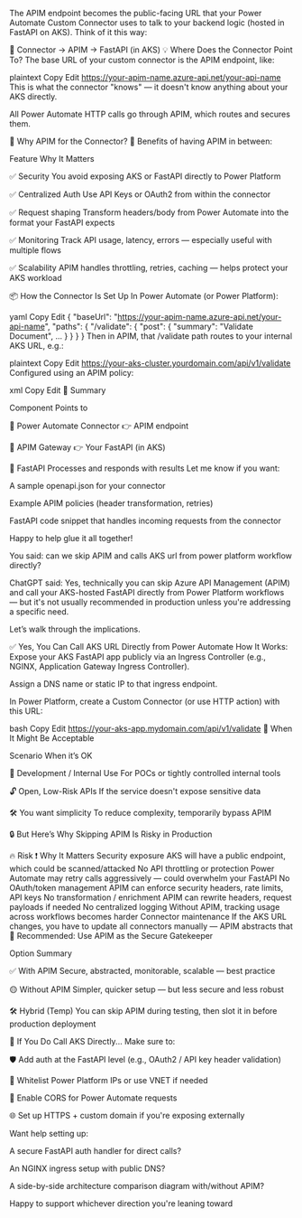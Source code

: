 The APIM endpoint becomes the public-facing URL that your Power Automate Custom Connector uses to talk to your backend logic (hosted in FastAPI on AKS). Think of it this way:

🔁 Connector → APIM → FastAPI (in AKS)
💡 Where Does the Connector Point To?
The base URL of your custom connector is the APIM endpoint, like:

plaintext
Copy
Edit
https://your-apim-name.azure-api.net/your-api-name
This is what the connector "knows" — it doesn't know anything about your AKS directly.

All Power Automate HTTP calls go through APIM, which routes and secures them.

🧩 Why APIM for the Connector?
🔐 Benefits of having APIM in between:

Feature	Why It Matters

✅ Security	You avoid exposing AKS or FastAPI directly to Power Platform

✅ Centralized Auth	Use API Keys or OAuth2 from within the connector

✅ Request shaping	Transform headers/body from Power Automate into the format your FastAPI expects

✅ Monitoring	Track API usage, latency, errors — especially useful with multiple flows

✅ Scalability	APIM handles throttling, retries, caching — helps protect your AKS workload

📦 How the Connector Is Set Up
In Power Automate (or Power Platform):

yaml
Copy
Edit
{
  "baseUrl": "https://your-apim-name.azure-api.net/your-api-name",
  "paths": {
    "/validate": {
      "post": {
        "summary": "Validate Document",
        ...
      }
    }
  }
}
Then in APIM, that /validate path routes to your internal AKS URL, e.g.:

plaintext
Copy
Edit
https://your-aks-cluster.yourdomain.com/api/v1/validate
Configured using an APIM policy:

xml
Copy
Edit
<set-backend-service base-url="https://your-aks-cluster.yourdomain.com/api/v1" />
🔄 Summary

Component	Points to

🧩 Power Automate Connector	👉 APIM endpoint

🔁 APIM Gateway	👉 Your FastAPI (in AKS)

🧠 FastAPI	Processes and responds with results
Let me know if you want:

A sample openapi.json for your connector

Example APIM policies (header transformation, retries)

FastAPI code snippet that handles incoming requests from the connector

Happy to help glue it all together!







You said:
can we skip APIM and calls AKS url from power platform workflow directly?


ChatGPT said:
Yes, technically you can skip Azure API Management (APIM) and call your AKS-hosted FastAPI directly from Power Platform workflows — but it's not usually recommended in production unless you're addressing a specific need.

Let’s walk through the implications.

✅ Yes, You Can Call AKS URL Directly from Power Automate
How It Works:
Expose your AKS FastAPI app publicly via an Ingress Controller (e.g., NGINX, Application Gateway Ingress Controller).

Assign a DNS name or static IP to that ingress endpoint.

In Power Platform, create a Custom Connector (or use HTTP action) with this URL:

bash
Copy
Edit
https://your-aks-app.mydomain.com/api/v1/validate
🧱 When It Might Be Acceptable

Scenario	When it’s OK

🔬 Development / Internal Use	For POCs or tightly controlled internal tools

🔓 Open, Low-Risk APIs	If the service doesn't expose sensitive data

🛠️ You want simplicity	To reduce complexity, temporarily bypass APIM

🔒 But Here’s Why Skipping APIM Is Risky in Production

🔥 Risk	❗ Why It Matters
Security exposure	AKS will have a public endpoint, which could be scanned/attacked
No API throttling or protection	Power Automate may retry calls aggressively — could overwhelm your FastAPI
No OAuth/token management	APIM can enforce security headers, rate limits, API keys
No transformation / enrichment	APIM can rewrite headers, request payloads if needed
No centralized logging	Without APIM, tracking usage across workflows becomes harder
Connector maintenance	If the AKS URL changes, you have to update all connectors manually — APIM abstracts that
🔐 Recommended: Use APIM as the Secure Gatekeeper

Option	Summary

✅ With APIM	Secure, abstracted, monitorable, scalable — best practice

🟡 Without APIM	Simpler, quicker setup — but less secure and less robust

🛠️ Hybrid (Temp)	You can skip APIM during testing, then slot it in before production deployment

🚧 If You Do Call AKS Directly...
Make sure to:

🛡️ Add auth at the FastAPI level (e.g., OAuth2 / API key header validation)

🔐 Whitelist Power Platform IPs or use VNET if needed

💬 Enable CORS for Power Automate requests

🌐 Set up HTTPS + custom domain if you're exposing externally

Want help setting up:

A secure FastAPI auth handler for direct calls?

An NGINX ingress setup with public DNS?

A side-by-side architecture comparison diagram with/without APIM?

Happy to support whichever direction you're leaning toward
